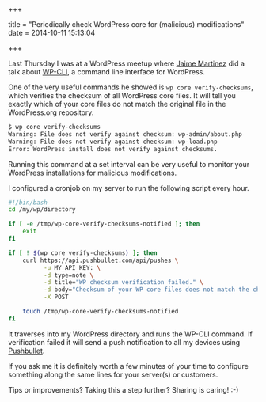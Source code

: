 +++

title = "Periodically check WordPress core for (malicious) modifications"
date = 2014-10-11 15:13:04

+++

Last Thursday I was at a WordPress meetup where [Jaime Martinez](http://www.jaimemartinez.nl/) did a talk about [WP-CLI](http://wp-cli.org/), a command line interface for WordPress.

One of the very useful commands he showed is `wp core verify-checksums`, which verifies the checksum of all WordPress core files. It will tell you exactly which of your core files do not match the original file in the WordPress.org repository.

```txt
$ wp core verify-checksums
Warning: File does not verify against checksum: wp-admin/about.php
Warning: File does not verify against checksum: wp-load.php
Error: WordPress install does not verify against checksums.
```

Running this command at a set interval can be very useful to monitor your WordPress installations for malicious modifications. 

I configured a cronjob on my server to run the following script every hour. 

```sh
#!/bin/bash
cd /my/wp/directory

if [ -e /tmp/wp-core-verify-checksums-notified ]; then
	exit
fi

if [ ! $(wp core verify-checksums) ]; then
	curl https://api.pushbullet.com/api/pushes \
	      -u MY_API_KEY: \
	      -d type=note \
	      -d title="WP checksum verification failed." \
	      -d body="Checksum of your WP core files does not match the checksum of original core files. What up with that?" \
	      -X POST

	touch /tmp/wp-core-verify-checksums-notified
fi
```

It traverses into my WordPress directory and runs the WP-CLI command. If verification failed it will send a push notification to all my devices using [Pushbullet](https://www.pushbullet.com/).

If you ask me it is definitely worth a few minutes of your time to configure something along the same lines for your server(s) or customers. 

Tips or improvements? Taking this a step further? Sharing is caring! :-)
